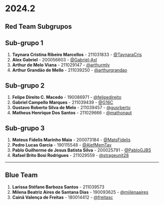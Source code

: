 # 2024.2

## Red Team Subgrupos

## Sub-grupo 1
1. **Taynara Cristina Ribeiro Marcellos** - 211031833 - [@TaynaraCris](https://github.com/TaynaraCris)  
2. **Alex Gabriel** - 200056603 - [@Gabriel-Axl](https://github.com/Gabriel-Axl)  
3. **Arthur de Melo Viana** - 211029147 - [@arthurmlv](https://github.com/arthurmlv)  
4. **Arthur Grandão de Mello** - 211039250 - [@arthurgrandao](https://github.com/arthurgrandao)  

## Sub-grupo 2
1. **Felipe Direito C. Macedo** - 190086971 - [@felipedireito](https://github.com/felipedireito)  
2. **Gabriel Campello Marques** - 211039439 - [@G16C](https://github.com/G16C)  
3. **Gustavo Roberto Silva de Melo** - 211039457 - [@gusrberto](https://github.com/gusrberto)  
4. **Matheus Henrique Dos Santos** - 211029666 - [@mathonaut](https://github.com/mathonaut)  

## Sub-grupo 3
1. **Mateus Fidelis Marinho Maia** - 200073184 - [@MatsFidelis](https://github.com/MatsFidelis)  
2. **Pedro Lucas Garcia** - 190115548 - [@AlefMemTav](https://github.com/AlefMemTav)  
3. **Pablo Guilherme de Jesus Batista Silva** - 200025791 - [@PabloGJBS](https://github.com/PabloGJBS)  
4. **Rafael Brito Bosi Rodrigues** - 211029559 - [@strageunit28](https://github.com/strageunit28)  


---

## Blue Team

1. **Larissa Stéfane Barboza Santos** - 211039573  
2. **Milena Beatriz Aires de Santana Dias** - 190093625 - [@miilenaaires](https://github.com/miilenaaires)  
3. **Cainã Valença de Freitas** - 180014412 - [@freitasc](https://github.com/freitasc)  

